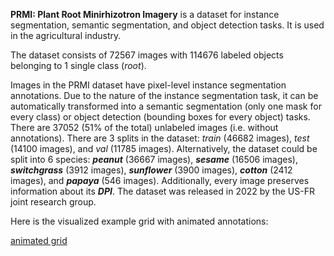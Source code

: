 **PRMI: Plant Root Minirhizotron Imagery** is a dataset for instance segmentation, semantic segmentation, and object detection tasks. It is used in the agricultural industry. 

The dataset consists of 72567 images with 114676 labeled objects belonging to 1 single class (*root*).

Images in the PRMI dataset have pixel-level instance segmentation annotations. Due to the nature of the instance segmentation task, it can be automatically transformed into a semantic segmentation (only one mask for every class) or object detection (bounding boxes for every object) tasks. There are 37052 (51% of the total) unlabeled images (i.e. without annotations). There are 3 splits in the dataset: *train* (46682 images), *test* (14100 images), and *val* (11785 images). Alternatively, the dataset could be split into 6 species: ***peanut*** (36667 images), ***sesame*** (16506 images), ***switchgrass*** (3912 images), ***sunflower*** (3900 images), ***cotton*** (2412 images), and ***papaya*** (546 images). Additionally, every image preserves information about its ***DPI***. The dataset was released in 2022 by the US-FR joint research group.

Here is the visualized example grid with animated annotations:

[animated grid](https://github.com/dataset-ninja/prmi/raw/main/visualizations/horizontal_grid.webm)
